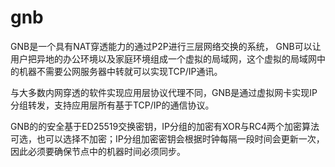 # gnb
GNB是一个具有NAT穿透能力的通过P2P进行三层网络交换的系统， GNB可以让用户把异地的办公环境以及家庭环境组成一个虚拟的局域网，这个虚拟的局域网中的机器不需要公网服务器中转就可以实现TCP/IP通讯。

与大多数内网穿透的软件实现应用层协议代理不同，GNB是通过虚拟网卡实现IP分组转发，支持应用层所有基于TCP/IP的通信协议。

GNB的的安全基于ED25519交换密钥，IP分组的加密有XOR与RC4两个加密算法可选，也可以选择不加密；IP分组加密密钥会根据时钟每隔一段时间会更新一次，因此必须要确保节点中的机器时间必须同步。

